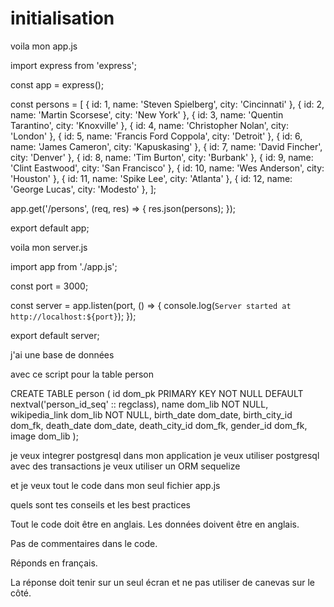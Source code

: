 # initialisation

voila mon app.js

import express from 'express';

const app = express();

const persons = [
  { id: 1, name: 'Steven Spielberg', city: 'Cincinnati' },
  { id: 2, name: 'Martin Scorsese', city: 'New York' },
  { id: 3, name: 'Quentin Tarantino', city: 'Knoxville' },
  { id: 4, name: 'Christopher Nolan', city: 'London' },
  { id: 5, name: 'Francis Ford Coppola', city: 'Detroit' },
  { id: 6, name: 'James Cameron', city: 'Kapuskasing' },
  { id: 7, name: 'David Fincher', city: 'Denver' },
  { id: 8, name: 'Tim Burton', city: 'Burbank' },
  { id: 9, name: 'Clint Eastwood', city: 'San Francisco' },
  { id: 10, name: 'Wes Anderson', city: 'Houston' },
  { id: 11, name: 'Spike Lee', city: 'Atlanta' },
  { id: 12, name: 'George Lucas', city: 'Modesto' },
];

app.get('/persons', (req, res) => {
  res.json(persons);
});

export default app;


voila mon server.js

import app from './app.js';

const port = 3000;

const server = app.listen(port, () => {
  console.log(`Server started at http://localhost:${port}`);
});

export default server;


j'ai une base de données

avec ce script pour la table person


CREATE TABLE person (
  id dom_pk PRIMARY KEY NOT NULL DEFAULT nextval('person_id_seq' :: regclass),
  name dom_lib NOT NULL,
  wikipedia_link dom_lib NOT NULL,
  birth_date dom_date,
  birth_city_id dom_fk,
  death_date dom_date,
  death_city_id dom_fk,
  gender_id dom_fk,
  image dom_lib
);


je veux integrer postgresql dans mon application
je veux utiliser postgresql avec des transactions
je veux utiliser un ORM sequelize


et je veux tout le code dans mon seul fichier app.js


quels sont tes conseils et les best practices


Tout le code doit être en anglais.
Les données doivent être en anglais.

Pas de commentaires dans le code.

Réponds en français.

La réponse doit tenir sur un seul écran et ne pas utiliser de canevas sur le côté.

